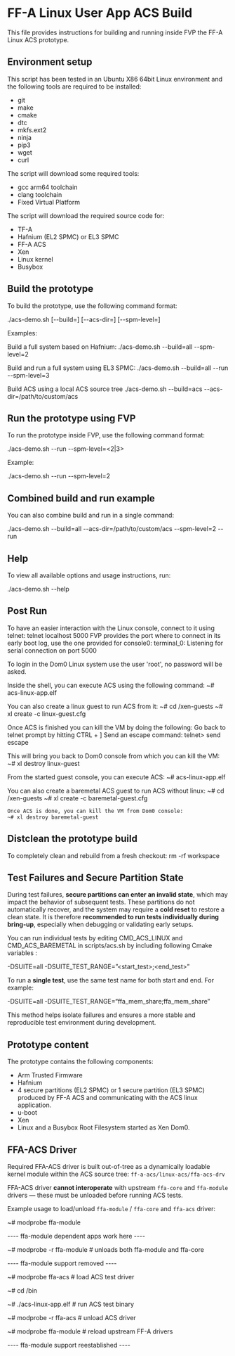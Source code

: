 FF-A Linux User App ACS Build
=============================

This file provides instructions for building and running inside FVP the FF-A
Linux ACS prototype.

Environment setup
-----------------

This script has been tested in an Ubuntu X86 64bit Linux environment and the
following tools are required to be installed:
- git
- make
- cmake
- dtc
- mkfs.ext2
- ninja
- pip3
- wget
- curl

The script will download some required tools:
- gcc arm64 toolchain
- clang toolchain
- Fixed Virtual Platform

The script will download the required source code for:
- TF-A
- Hafnium (EL2 SPMC) or EL3 SPMC
- FF-A ACS
- Xen
- Linux kernel
- Busybox

Build the prototype
-------------------

To build the prototype, use the following command format:

   ./acs-demo.sh [--build=<target>] [--acs-dir=<path>] [--spm-level=<level>]

Examples:

Build a full system based on Hafnium:
./acs-demo.sh --build=all --spm-level=2

Build and run a full system using EL3 SPMC:
./acs-demo.sh --build=all --run --spm-level=3

Build ACS using a local ACS source tree
./acs-demo.sh --build=acs --acs-dir=/path/to/custom/acs


Run the prototype using FVP
---------------------------

To run the prototype inside FVP, use the following command format:

   ./acs-demo.sh --run --spm-level=<2|3>

Example:

   ./acs-demo.sh --run --spm-level=2


Combined build and run example
------------------------------

You can also combine build and run in a single command:

   ./acs-demo.sh --build=all --acs-dir=/path/to/custom/acs --spm-level=2 --run


Help
----

To view all available options and usage instructions, run:

   ./acs-demo.sh --help

Post Run
--------

To have an easier interaction with the Linux console, connect to it using
telnet:
  telnet localhost 5000
FVP provides the port where to connect in its early boot log, use the one
provided for console0:
  terminal_0: Listening for serial connection on port 5000

To login in the Dom0 Linux system use the user 'root', no password will be
asked.

Inside the shell, you can execute ACS using the following command:
   ~# acs-linux-app.elf

You can also create a linux guest to run ACS from it:
   ~# cd /xen-guests
   ~# xl create -c linux-guest.cfg

   Once ACS is finished you can kill the VM by doing the following:
   Go back to telnet prompt by hitting CTRL + ]
   Send an escape command:
   telnet> send escape

   This will bring you back to Dom0 console from which you can kill the VM:
    ~# xl destroy linux-guest

   From the started guest console, you can execute ACS:
   ~# acs-linux-app.elf

You can also create a baremetal ACS guest to run ACS without linux:
   ~# cd /xen-guests
   ~# xl create -c baremetal-guest.cfg

    Once ACS is done, you can kill the VM from Dom0 console:
    ~# xl destroy baremetal-guest

Distclean the prototype build
-----------------------------

To completely clean and rebuild from a fresh checkout:
   rm -rf workspace

Test Failures and Secure Partition State
----------------------------------------

During test failures, **secure partitions can enter an invalid state**, which may impact the
behavior of subsequent tests. These partitions do not automatically recover, and the system may
require a **cold reset** to restore a clean state. It is therefore **recommended to run tests
individually during bring-up**, especially when debugging or validating early setups.

You can run individual tests by editing CMD_ACS_LINUX and CMD_ACS_BAREMETAL in scripts/acs.sh by
including following Cmake variables :

-DSUITE=all -DSUITE_TEST_RANGE=”<start_test>;<end_test>”

To run a **single test**, use the same test name for both start and end. For example:

-DSUITE=all -DSUITE_TEST_RANGE=“ffa_mem_share;ffa_mem_share”

This method helps isolate failures and ensures a more stable and reproducible test environment
during development.

Prototype content
-----------------

The prototype contains the following components:
- Arm Trusted Firmware
- Hafnium
- 4 secure partitions (EL2 SPMC) or 1 secure partition (EL3 SPMC) produced by FF-A ACS and
   communicating with the ACS linux application.
- u-boot
- Xen
- Linux and a Busybox Root Filesystem started as Xen Dom0.

FFA-ACS Driver  
-----------------

Required FFA-ACS driver is built out-of-tree as a dynamically loadable kernel module within the ACS source tree:
`ff-a-acs/linux-acs/ffa-acs-drv`

FFA-ACS driver **cannot interoperate** with upstream `ffa-core` and `ffa-module` drivers — these must be unloaded before running ACS tests.

Example usage to load/unload `ffa-module` / `ffa-core` and `ffa-acs` driver:

   ~# modprobe ffa-module

   ---- ffa-module dependent apps work here ----

   ~# modprobe -r ffa-module  # unloads both ffa-module and ffa-core

   ---- ffa-module support removed ----

   ~# modprobe ffa-acs  # load ACS test driver

   ~# cd /bin

   ~# ./acs-linux-app.elf  # run ACS test binary

   ~# modprobe -r ffa-acs  # unload ACS driver

   ~# modprobe ffa-module  # reload upstream FF-A drivers

   ---- ffa-module support reestablished ----
